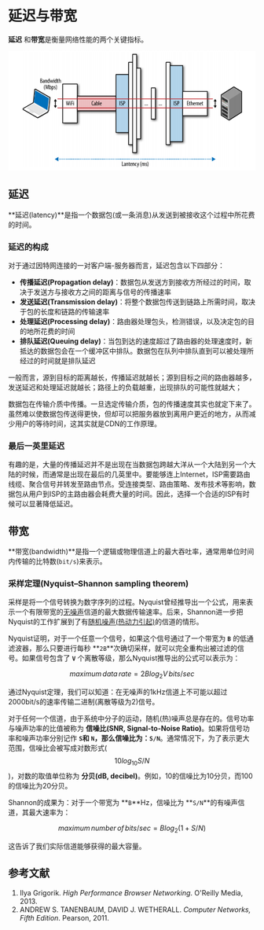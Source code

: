 # 延迟与带宽
**延迟** 和**带宽**是衡量网络性能的两个关键指标。

![Latency and bandwidth](images/latency-and-bandwidth.png)

## 延迟
**延迟(latency)**是指一个数据包(或一条消息)从发送到被接收这个过程中所花费的时间。

### 延迟的构成
对于通过因特网连接的一对客户端-服务器而言，延迟包含以下四部分：
* **传播延迟(Propagation delay)**：数据包从发送方到接收方所经过的时间，取决于发送方与接收方之间的距离与信号的传播速率
* **发送延迟(Transmission delay)**：将整个数据包传送到链路上所需时间，取决于包的长度和链路的传输速率
* **处理延迟(Processing delay)**：路由器处理包头，检测错误，以及决定包的目的地所花费的时间
* **排队延迟(Queuing delay)**：当包到达的速度超过了路由器的处理速度时，新抵达的数据包会在一个缓冲区中排队。数据包在队列中排队直到可以被处理所经过的时间就是排队延迟


一般而言，源到目标的距离越长，传播延迟就越长；源到目标之间的路由器越多，发送延迟和处理延迟就越长；路径上的负载越重，出现排队的可能性就越大；

数据包在传输介质中传播。一旦选定传输介质，包的传播速度其实也就定下来了。虽然难以使数据包传送得更快，但却可以把服务器放到离用户更近的地方，从而减少用户的等待时间，这其实就是CDN的工作原理。

### 最后一英里延迟
有趣的是，大量的传播延迟并不是出现在当数据包跨越大洋从一个大陆到另一个大陆的时候，而通常是出现在最后的几英里中。要能够连上Internet，ISP需要路由线缆、聚合信号并转发至路由节点。受连接类型、路由策略、发布技术等影响，数据包从用户到ISP的主路由器会耗费大量的时间。因此，选择一个合适的ISP有时候可以显著降低延迟。


## 带宽
**带宽(bandwidth)**是指一个逻辑或物理信道上的最大吞吐率，通常用单位时间内传输的比特数(`bit/s`)来表示。

### 采样定理(Nyquist–Shannon sampling theorem)
采样是将一个信号转换为数字序列的过程。Nyquist曾经推导出一个公式，用来表示一个有限带宽的<u>无噪声</u>信道的最大数据传输速率。后来，Shannon进一步把Nyquist的工作扩展到了有<u>随机噪声(热动力引起)</u>的信道的情形。

Nyquist证明，对于一个任意一个信号，如果这个信号通过了一个带宽为 **`B`** 的低通滤波器，那么只要进行每秒 **`2B`**次确切采样，就可以完全重构出被过滤的信号。如果信号包含了 **`V`** 个离散等级，那么Nyquist推导出的公式可以表示为：

$$
maximum\,data\,rate = 2Blog_2V\,bits/sec
$$

通过Nyquist定理，我们可以知道：在无噪声的1kHz信道上不可能以超过2000bit/s的速率传输二进制(离散等级为2)信号。

对于任何一个信道，由于系统中分子的运动，随机(热)噪声总是存在的。信号功率与噪声功率的比值被称为 **信噪比(SNR, Signal-to-Noise Ratio)**。如果将信号功率和噪声功率分别记作 **`S`**和 **`N`**，那么信噪比为：**`S/N`**。通常情况下，为了表示更大范围，信噪比会被写成对数形式($$10log_{10}S/N$$)，对数的取值单位称为 **分贝(dB, decibel)**。例如，10的信噪比为10分贝，而100的信噪比为20分贝。

Shannon的成果为：对于一个带宽为 **`B`**Hz，信噪比为 **`S/N`**的有噪声信道，其最大速率为：

$$
maximum\,number\,of\,bits/sec = Blog_2(1 + S/N)
$$

这告诉了我们实际信道能够获得的最大容量。

## 参考文献
1. Ilya Grigorik. <i>High Performance Browser Networking</i>. O'Reilly Media, 2013.
2. ANDREW S. TANENBAUM, DAVID J. WETHERALL. <i>Computer Networks, Fifth Edition</i>. Pearson, 2011.